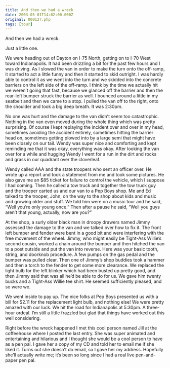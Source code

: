 ```yaml
---
title: And then we had a wreck
date: 2003-05-01T14:02:00.000Z
original: 000127.php
tags: [tour]
---
```


And then we had a wreck.

Just a little one.

We were heading out of Dayton on I-75 North, getting on to I-70 West toward Indianapolis. It had been drizzling a bit for the past few hours and I was driving. As I slowed the van in order to make the turn onto the off-ramp, it started to act a little funny and then it started to skid outright. I was hardly able to control it as we went into the turn and we skidded into the concrete barriers on the left side of the off-ramp. I think by the time we actually hit we weren’t going that fast, because we glanced off the barrier and then the rear-left bumper struck the barrier as well. I bounced around a little in my seatbelt and then we came to a stop. I pulled the van off to the right, onto the shoulder and took a big deep breath. It was 2:30pm.

No one was hurt and the damage to the van didn’t seem too catastrophic. Nothing in the van even moved during the whole thing which was pretty surprising. Of course I kept replaying the incident over and over in my head, sometimes avoiding the accident entirely, sometimes hitting the barrier head on, sometimes getting plowed into by a large semi that might have been closely on our tail. Wendy was super nice and comforting and kept reminding me that it was okay, everything was okay. After looking the van over for a while and hugging Wendy I went for a run in the dirt and rocks and grass in our quadrant over the cloverleaf.

Wendy called AAA and the state troopers who sent an officer over. He wrote up a report and took a statement from me and took some pictures. He also gave me an $85 ticket for failure to control the vehicle, which I suppose I had coming. Then he called a tow truck and together the tow truck guy and the trooper carted us and our van to a Pep Boys shop. Me and Ed talked to the trooper, John, on the way to the shop about kids and music and growing older and stuff. We told him were on a music tour and he said, “Well you’re only young once.” Then after a pause he said, “Well you guys aren’t that young, actually, now are you?”

At the shop, a surly older black man in droopy drawers named Jimmy assessed the damage to the van and we talked over how to fix it. The front left bumper and fender were bent in a good bit and were interfering with the free movement of the wheel. Jimmy, who might easily be Tight-Ass Willie’s second cousin, worked a chain around the bumper and then hitched the van to a post outside and put the van into reverse. Here was your basic tooth, string, and doorknob procedure. A few pumps on the gas pedal and the bumper was pulled clear. Then one of Jimmy’s shop buddies took a hammer and then a torch to the fender to get some more clearance. We replaced the light bulb for the left blinker which had been busted up pretty good, and then Jimmy said that was all he’d be able to do for us. We gave him twenty bucks and a Tight-Ass Willie tee shirt. He seemed sufficiently pleased, and so were we.

We went inside to pay up. The nice folks at Pep Boys presented us with a bill for $2.11 for the replacement light bulb, and nothing else! We were pretty amazed with our luck. We hit the road for Indianapolis at 5:30pm. A three-hour ordeal. I’m still a little frazzled but glad that things have worked out this well considering.

Right before the wreck happened I met this cool person named Jill at the coffeehouse where I posted the last entry. She was super animated and entertaining and hilarious and I thought she would be a cool person to have as a pen pal. I gave her a copy of my CD and told her to email me if she liked it. Turns out she doesn’t do email, so I gave her my address. Hopefully she’ll actually write me; it’s been so long since I had a real live pen-and-paper pen pal.
